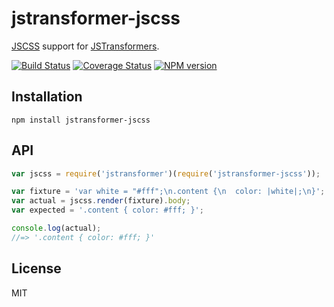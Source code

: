 # jstransformer-jscss

[JSCSS](https://github.com/AlexanderSelzer/jscss) support for [JSTransformers](http://github.com/jstransformers).

[![Build Status](https://img.shields.io/travis/jstransformers/jstransformer-jscss/master.svg)](https://travis-ci.org/jstransformers/jstransformer-jscss)
[![Coverage Status](https://img.shields.io/coveralls/jstransformers/jstransformer-jscss/master.svg)](https://coveralls.io/r/jstransformers/jstransformer-jscss?branch=master)
[![NPM version](https://img.shields.io/npm/v/jstransformer-jscss.svg)](https://www.npmjs.org/package/jstransformer-jscss)

## Installation

    npm install jstransformer-jscss

## API

```js
var jscss = require('jstransformer')(require('jstransformer-jscss'));

var fixture = 'var white = "#fff";\n.content {\n  color: |white|;\n}';
var actual = jscss.render(fixture).body;
var expected = '.content { color: #fff; }';

console.log(actual);
//=> '.content { color: #fff; }'
```

## License

MIT
